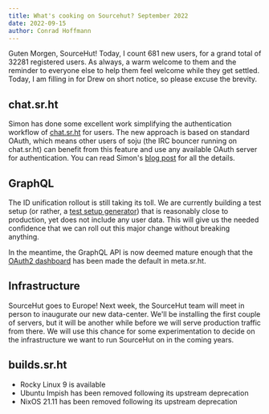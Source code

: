 ```yaml
---
title: What's cooking on Sourcehut? September 2022
date: 2022-09-15
author: Conrad Hoffmann
---
```


Guten Morgen, SourceHut! Today, I count 681 new users, for a grand total of
32281 registered users. As always, a warm welcome to them and the reminder to
everyone else to help them feel welcome while they get settled. Today, I am
filling in for Drew on short notice, so please excuse the brevity.

## chat.sr.ht

Simon has done some excellent work simplifying the authentication workflow of
[chat.sr.ht][1] for users. The new approach is based on standard OAuth, which
means other users of soju (the IRC bouncer running on chat.sr.ht) can benefit
from this feature and use any available OAuth server for authentication. You
can read Simon's [blog post][2] for all the details.

[1]: https://chat.sr.ht
[2]: https://emersion.fr/blog/2022/irc-and-oauth2/ "IRC × OAuth 2.0 - emersion"

## GraphQL

The ID unification rollout is still taking its toll. We are currently
building a test setup (or rather, a [test setup generator][3]) that is
reasonably close to production, yet does not include any user data. This will
give us the needed confidence that we can roll out this major change without
breaking anything.

In the meantime, the GraphQL API is now deemed mature enough that the [OAuth2
dashboard][4] has been made the default in meta.sr.ht.

[3]: https://git.sr.ht/~sircmpwn/srht-fakedb
[4]: https://meta.sr.ht/oauth2

## Infrastructure

SourceHut goes to Europe! Next week, the SourceHut team will meet in person to
inaugurate our new data-center. We'll be installing the first couple of
servers, but it will be another while before we will serve production traffic
from there. We will use this chance for some experimentation to decide on the
infrastructure we want to run SourceHut on in the coming years.

## builds.sr.ht

- Rocky Linux 9 is available
- Ubuntu Impish has been removed following its upstream deprecation
- NixOS 21.11 has been removed following its upstream deprecation
